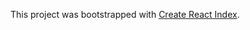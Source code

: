 This project was bootstrapped with [Create React Index](https://github.com/facebook/create-react-app).

